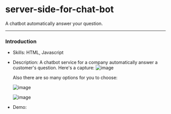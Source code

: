 # server-side-for-chat-bot
A chatbot automatically answer your question.
***
### Introduction
* Skills: HTML, Javascript
* Description: A chatbot service for a company automatically answer a customer's question. Here's a capture:
  ![image](https://github.com/Gianguyen1234/server-side-for-chat-bot/assets/112406680/9697f1da-e11f-42e3-af4a-7097babffe78)

  Also there are so many options for you to choose:
  
  ![image](https://github.com/Gianguyen1234/server-side-for-chat-bot/assets/112406680/f942dac6-3719-438a-91ca-2892d05b0f1c)

  ![image](https://github.com/Gianguyen1234/server-side-for-chat-bot/assets/112406680/1a55fea3-76de-48a4-a060-dc4715985c48)

* Demo: 


